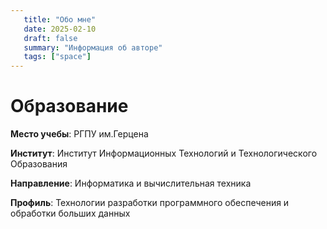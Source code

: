 ```yaml
---
   title: "Обо мне"
   date: 2025-02-10
   draft: false
   summary: "Информация об авторе"
   tags: ["space"]
---
```


# Образование

**Место учебы**: РГПУ им.Герцена

**Институт**: Институт Информационных Технологий и Технологического Образования

**Направление**: Информатика и вычислительная техника

**Профиль**: Технологии разработки программного обеспечения и обработки больших данных
   